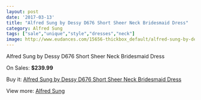 ```yaml
---
layout: post
date: '2017-03-13'
title: "Alfred Sung by Dessy D676 Short Sheer Neck Bridesmaid Dress"
category: Alfred Sung
tags: ["sale","unique","style","dresses","neck"]
image: http://www.eudances.com/15656-thickbox_default/alfred-sung-by-dessy-d676-short-sheer-neck-bridesmaid-dress.jpg
---
```

Alfred Sung by Dessy D676 Short Sheer Neck Bridesmaid Dress

On Sales: **$239.99**
<a href="https://www.eudances.com/en/alfred-sung/4624-alfred-sung-by-dessy-d676-short-sheer-neck-bridesmaid-dress.html"><amp-img layout="responsive" width="600" height="600" src="//www.eudances.com/15656-thickbox_default/alfred-sung-by-dessy-d676-short-sheer-neck-bridesmaid-dress.jpg" alt="Alfred Sung by Dessy D676 Short Sheer Neck Bridesmaid Dress 0" /></a>
<a href="https://www.eudances.com/en/alfred-sung/4624-alfred-sung-by-dessy-d676-short-sheer-neck-bridesmaid-dress.html"><amp-img layout="responsive" width="600" height="600" src="//www.eudances.com/15659-thickbox_default/alfred-sung-by-dessy-d676-short-sheer-neck-bridesmaid-dress.jpg" alt="Alfred Sung by Dessy D676 Short Sheer Neck Bridesmaid Dress 1" /></a>
<a href="https://www.eudances.com/en/alfred-sung/4624-alfred-sung-by-dessy-d676-short-sheer-neck-bridesmaid-dress.html"><amp-img layout="responsive" width="600" height="600" src="//www.eudances.com/15658-thickbox_default/alfred-sung-by-dessy-d676-short-sheer-neck-bridesmaid-dress.jpg" alt="Alfred Sung by Dessy D676 Short Sheer Neck Bridesmaid Dress 2" /></a>
<a href="https://www.eudances.com/en/alfred-sung/4624-alfred-sung-by-dessy-d676-short-sheer-neck-bridesmaid-dress.html"><amp-img layout="responsive" width="600" height="600" src="//www.eudances.com/15657-thickbox_default/alfred-sung-by-dessy-d676-short-sheer-neck-bridesmaid-dress.jpg" alt="Alfred Sung by Dessy D676 Short Sheer Neck Bridesmaid Dress 3" /></a>

Buy it: [Alfred Sung by Dessy D676 Short Sheer Neck Bridesmaid Dress](https://www.eudances.com/en/alfred-sung/4624-alfred-sung-by-dessy-d676-short-sheer-neck-bridesmaid-dress.html "Alfred Sung by Dessy D676 Short Sheer Neck Bridesmaid Dress")

View more: [Alfred Sung](https://www.eudances.com/en/52-alfred-sung "Alfred Sung")